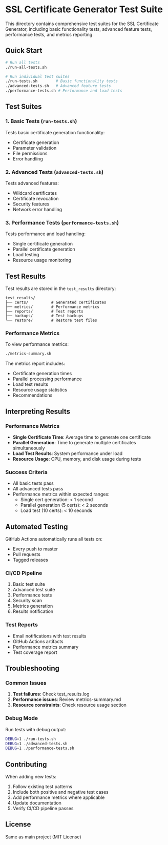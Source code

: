 # SSL Certificate Generator Test Suite

This directory contains comprehensive test suites for the SSL Certificate Generator, including basic functionality tests, advanced feature tests, performance tests, and metrics reporting.

## Quick Start

```bash
# Run all tests
./run-all-tests.sh

# Run individual test suites
./run-tests.sh        # Basic functionality tests
./advanced-tests.sh   # Advanced feature tests
./performance-tests.sh # Performance and load tests
```

## Test Suites

### 1. Basic Tests (`run-tests.sh`)
Tests basic certificate generation functionality:
- Certificate generation
- Parameter validation
- File permissions
- Error handling

### 2. Advanced Tests (`advanced-tests.sh`)
Tests advanced features:
- Wildcard certificates
- Certificate revocation
- Security features
- Network error handling

### 3. Performance Tests (`performance-tests.sh`)
Tests performance and load handling:
- Single certificate generation
- Parallel certificate generation
- Load testing
- Resource usage monitoring

## Test Results

Test results are stored in the `test_results` directory:
```
test_results/
├── certs/          # Generated certificates
├── metrics/        # Performance metrics
├── reports/        # Test reports
├── backups/        # Test backups
└── restore/        # Restore test files
```

### Performance Metrics

To view performance metrics:
```bash
./metrics-summary.sh
```

The metrics report includes:
- Certificate generation times
- Parallel processing performance
- Load test results
- Resource usage statistics
- Recommendations

## Interpreting Results

### Performance Metrics
- **Single Certificate Time**: Average time to generate one certificate
- **Parallel Generation**: Time to generate multiple certificates simultaneously
- **Load Test Results**: System performance under load
- **Resource Usage**: CPU, memory, and disk usage during tests

### Success Criteria
- All basic tests pass
- All advanced tests pass
- Performance metrics within expected ranges:
  * Single cert generation: < 1 second
  * Parallel generation (5 certs): < 2 seconds
  * Load test (10 certs): < 10 seconds

## Automated Testing

GitHub Actions automatically runs all tests on:
- Every push to master
- Pull requests
- Tagged releases

### CI/CD Pipeline
1. Basic test suite
2. Advanced test suite
3. Performance tests
4. Security scan
5. Metrics generation
6. Results notification

### Test Reports
- Email notifications with test results
- GitHub Actions artifacts
- Performance metrics summary
- Test coverage report

## Troubleshooting

### Common Issues
1. **Test failures**: Check test_results.log
2. **Performance issues**: Review metrics-summary.md
3. **Resource constraints**: Check resource usage section

### Debug Mode
Run tests with debug output:
```bash
DEBUG=1 ./run-tests.sh
DEBUG=1 ./advanced-tests.sh
DEBUG=1 ./performance-tests.sh
```

## Contributing

When adding new tests:
1. Follow existing test patterns
2. Include both positive and negative test cases
3. Add performance metrics where applicable
4. Update documentation
5. Verify CI/CD pipeline passes

## License

Same as main project (MIT License)
